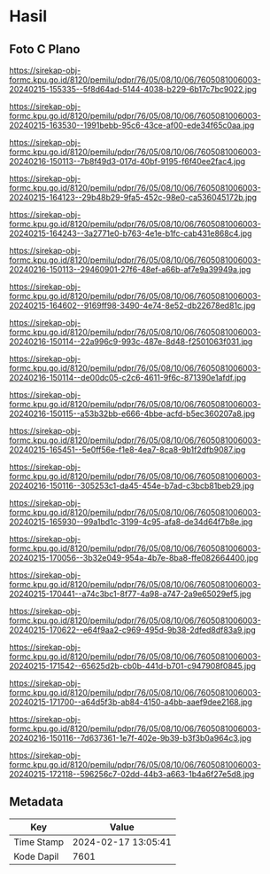 # Hasil

## Foto C Plano

https://sirekap-obj-formc.kpu.go.id/8120/pemilu/pdpr/76/05/08/10/06/7605081006003-20240215-155335--5f8d64ad-5144-4038-b229-6b17c7bc9022.jpg

https://sirekap-obj-formc.kpu.go.id/8120/pemilu/pdpr/76/05/08/10/06/7605081006003-20240215-163530--1991bebb-95c6-43ce-af00-ede34f65c0aa.jpg

https://sirekap-obj-formc.kpu.go.id/8120/pemilu/pdpr/76/05/08/10/06/7605081006003-20240216-150113--7b8f49d3-017d-40bf-9195-f6f40ee2fac4.jpg

https://sirekap-obj-formc.kpu.go.id/8120/pemilu/pdpr/76/05/08/10/06/7605081006003-20240215-164123--29b48b29-9fa5-452c-98e0-ca536045172b.jpg

https://sirekap-obj-formc.kpu.go.id/8120/pemilu/pdpr/76/05/08/10/06/7605081006003-20240215-164243--3a2771e0-b763-4e1e-b1fc-cab431e868c4.jpg

https://sirekap-obj-formc.kpu.go.id/8120/pemilu/pdpr/76/05/08/10/06/7605081006003-20240216-150113--29460901-27f6-48ef-a66b-af7e9a39949a.jpg

https://sirekap-obj-formc.kpu.go.id/8120/pemilu/pdpr/76/05/08/10/06/7605081006003-20240215-164602--9169ff98-3490-4e74-8e52-db22678ed81c.jpg

https://sirekap-obj-formc.kpu.go.id/8120/pemilu/pdpr/76/05/08/10/06/7605081006003-20240216-150114--22a996c9-993c-487e-8d48-f2501063f031.jpg

https://sirekap-obj-formc.kpu.go.id/8120/pemilu/pdpr/76/05/08/10/06/7605081006003-20240216-150114--de00dc05-c2c6-4611-9f6c-871390e1afdf.jpg

https://sirekap-obj-formc.kpu.go.id/8120/pemilu/pdpr/76/05/08/10/06/7605081006003-20240216-150115--a53b32bb-e666-4bbe-acfd-b5ec360207a8.jpg

https://sirekap-obj-formc.kpu.go.id/8120/pemilu/pdpr/76/05/08/10/06/7605081006003-20240215-165451--5e0ff56e-f1e8-4ea7-8ca8-9b1f2dfb9087.jpg

https://sirekap-obj-formc.kpu.go.id/8120/pemilu/pdpr/76/05/08/10/06/7605081006003-20240216-150116--305253c1-da45-454e-b7ad-c3bcb81beb29.jpg

https://sirekap-obj-formc.kpu.go.id/8120/pemilu/pdpr/76/05/08/10/06/7605081006003-20240215-165930--99a1bd1c-3199-4c95-afa8-de34d64f7b8e.jpg

https://sirekap-obj-formc.kpu.go.id/8120/pemilu/pdpr/76/05/08/10/06/7605081006003-20240215-170056--3b32e049-954a-4b7e-8ba8-ffe082664400.jpg

https://sirekap-obj-formc.kpu.go.id/8120/pemilu/pdpr/76/05/08/10/06/7605081006003-20240215-170441--a74c3bc1-8f77-4a98-a747-2a9e65029ef5.jpg

https://sirekap-obj-formc.kpu.go.id/8120/pemilu/pdpr/76/05/08/10/06/7605081006003-20240215-170622--e64f9aa2-c969-495d-9b38-2dfed8df83a9.jpg

https://sirekap-obj-formc.kpu.go.id/8120/pemilu/pdpr/76/05/08/10/06/7605081006003-20240215-171542--65625d2b-cb0b-441d-b701-c947908f0845.jpg

https://sirekap-obj-formc.kpu.go.id/8120/pemilu/pdpr/76/05/08/10/06/7605081006003-20240215-171700--a64d5f3b-ab84-4150-a4bb-aaef9dee2168.jpg

https://sirekap-obj-formc.kpu.go.id/8120/pemilu/pdpr/76/05/08/10/06/7605081006003-20240216-150116--7d637361-1e7f-402e-9b39-b3f3b0a964c3.jpg

https://sirekap-obj-formc.kpu.go.id/8120/pemilu/pdpr/76/05/08/10/06/7605081006003-20240215-172118--596256c7-02dd-44b3-a663-1b4a6f27e5d8.jpg


## Metadata

| Key        | Value               |
| ---------- | ------------------- |
| Time Stamp | 2024-02-17 13:05:41 |
| Kode Dapil | 7601                |



